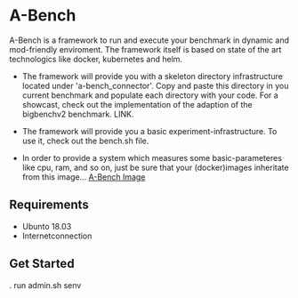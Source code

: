 # A-Bench

A-Bench is a framework to run and execute your benchmark in dynamic and mod-friendly enviroment.
The framework itself is based on state of the art technologics like docker, kubernetes and helm.

* The framework will provide you with a skeleton directory infrastructure located under 'a-bench_connector'. Copy and paste this directory in you current benchmark and populate each directory with your code. For a showcast, check out the implementation of the adaption of the bigbenchv2 benchmark.  LINK. 

* The framework will provide you a basic experiment-infrastructure. To use it, check out the bench.sh file.

* In order to provide a system which measures some basic-parameteres like cpu, ram, and so on, just be sure that 
    your (docker)images inheritate from this image... [A-Bench Image](https://notProvided)

## Requirements

* Ubunto 18.03
* Internetconnection

## Get Started
. run admin.sh senv